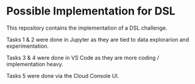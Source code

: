 # Possible Implementation for DSL

This repository contains the implementation of a DSL challenge.

Tasks 1 & 2 were done in Jupyter as they are tied to data explorarion and experimentation.

Tasks 3 & 4 were done in VS Code as they are more coding / implementation heavy.

Tasks 5 were done via the Cloud Console UI.
